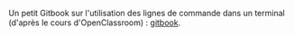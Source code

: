 Un petit Gitbook sur l'utilisation des lignes de commande dans un terminal (d'après le cours d'OpenClassroom) : [gitbook](https://dataandmaths-dataandmaths.gitbook.io/lignes-de-commande-dans-un-terminal/).
